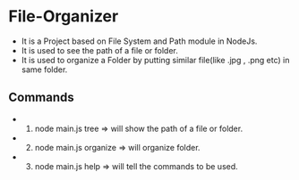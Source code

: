 # File-Organizer
- It is a Project based on File System and Path module in NodeJs.
- It is used to see the path of a file or folder.
- It is used to organize a Folder by putting similar file(like .jpg , .png etc) in same folder.

## Commands
- 1. node main.js tree <path> =>  will show the path of a file or folder.
- 2. node main.js organize <path> => will organize folder.
- 3. node main.js help  => will tell the commands to be used.
